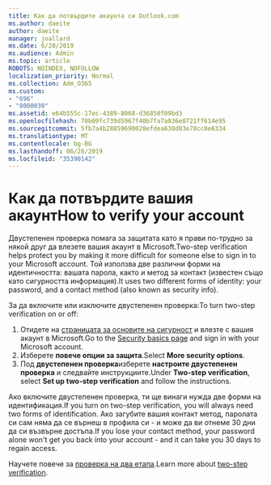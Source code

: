 ```yaml
---
title: Как да потвърдите акаунта си Outlook.com
ms.author: daeite
author: daeite
manager: joallard
ms.date: 6/20/2019
ms.audience: Admin
ms.topic: article
ROBOTS: NOINDEX, NOFOLLOW
localization_priority: Normal
ms.collection: Adm_O365
ms.custom:
- "696"
- "8000030"
ms.assetid: e64b555c-17ec-4389-8068-d36850f09bd3
ms.openlocfilehash: 70b09fc739d5967f40b7fa7a036e0721ff614e95
ms.sourcegitcommit: 5fb7a4b28859690020efdea630d03e70cc0e6334
ms.translationtype: MT
ms.contentlocale: bg-BG
ms.lasthandoff: 06/28/2019
ms.locfileid: "35390142"
---
```

# <a name="how-to-verify-your-account"></a><span data-ttu-id="21d09-102">Как да потвърдите вашия акаунт</span><span class="sxs-lookup"><span data-stu-id="21d09-102">How to verify your account</span></span>

<span data-ttu-id="21d09-103">Двустепенен проверка помага за защитата като я прави по-трудно за някой друг да влезете вашия акаунт в Microsoft.</span><span class="sxs-lookup"><span data-stu-id="21d09-103">Two-step verification helps protect you by making it more difficult for someone else to sign in to your Microsoft account.</span></span> <span data-ttu-id="21d09-104">Той използва две различни форми на идентичността: вашата парола, както и метод за контакт (известен също като сигурността информация).</span><span class="sxs-lookup"><span data-stu-id="21d09-104">It uses two different forms of identity: your password, and a contact method (also known as security info).</span></span>
  
<span data-ttu-id="21d09-105">За да включите или изключите двустепенен проверка:</span><span class="sxs-lookup"><span data-stu-id="21d09-105">To turn two-step verification on or off:</span></span>
  
1. <span data-ttu-id="21d09-106">Отидете на [страницата за основите на сигурност](https://go.microsoft.com/fwlink/?linkid=842325) и влезте с вашия акаунт в Microsoft.</span><span class="sxs-lookup"><span data-stu-id="21d09-106">Go to the [Security basics page](https://go.microsoft.com/fwlink/?linkid=842325) and sign in with your Microsoft account.</span></span>
2. <span data-ttu-id="21d09-107">Изберете **повече опции за защита**.</span><span class="sxs-lookup"><span data-stu-id="21d09-107">Select **More security options**.</span></span>
3. <span data-ttu-id="21d09-108">Под **двустепенен проверка**изберете **настроите двустепенен проверка** и следвайте инструкциите.</span><span class="sxs-lookup"><span data-stu-id="21d09-108">Under **Two-step verification**, select **Set up two-step verification** and follow the instructions.</span></span>

<span data-ttu-id="21d09-109">Ако включите двустепенен проверка, ти ще винаги нужда две форми на идентификация.</span><span class="sxs-lookup"><span data-stu-id="21d09-109">If you turn on two-step verification, you will always need two forms of identification.</span></span> <span data-ttu-id="21d09-110">Ако загубите вашия контакт метод, паролата си сам няма да се върнеш в профила си - и може да ви отнеме 30 дни да си възвърне достъпа.</span><span class="sxs-lookup"><span data-stu-id="21d09-110">If you lose your contact method, your password alone won't get you back into your account - and it can take you 30 days to regain access.</span></span>
  
<span data-ttu-id="21d09-111">Научете повече за [проверка на два етапа](https://go.microsoft.com/fwlink/?linkid=872270).</span><span class="sxs-lookup"><span data-stu-id="21d09-111">Learn more about [two-step verification](https://go.microsoft.com/fwlink/?linkid=872270).</span></span>
  
